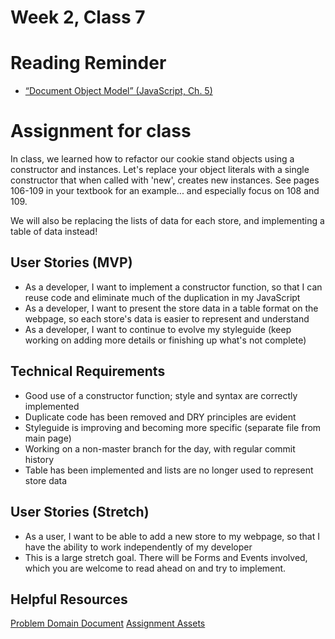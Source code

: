 # Week 2, Class 7

# Reading Reminder
* [“Document Object Model” (JavaScript, Ch. 5)]()

# Assignment for class
In class, we learned how to refactor our cookie stand objects using a constructor and instances. Let's replace your object literals with a single constructor that when called with 'new', creates new instances. See pages 106-109 in your textbook for an example... and especially focus on 108 and 109.

We will also be replacing the lists of data for each store, and implementing a table of data instead!

## User Stories (MVP)
 - As a developer, I want to implement a constructor function, so that I can reuse code and eliminate much of the duplication in my JavaScript
 - As a developer, I want to present the store data in a table format on the webpage, so each store's data is easier to represent and understand
 - As a developer, I want to continue to evolve my styleguide (keep working on adding more details or finishing up what's not complete)

## Technical Requirements
 - Good use of a constructor function; style and syntax are correctly implemented
 - Duplicate code has been removed and DRY principles are evident
 - Styleguide is improving and becoming more specific (separate file from main page)
 - Working on a non-master branch for the day, with regular commit history
 - Table has been implemented and lists are no longer used to represent store data

## User Stories (Stretch)
 - As a user, I want to be able to add a new store to my webpage, so that I have the ability to work independently of my developer
  - This is a large stretch goal. There will be Forms and Events involved, which you are welcome to read ahead on and try to implement.

## Helpful Resources
[Problem Domain Document](week-2/support.md)
[Assignment Assets](week-2/assets)

